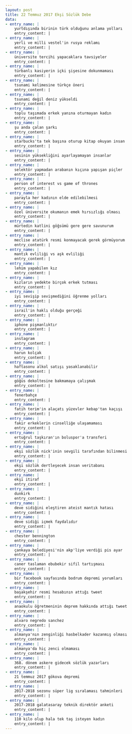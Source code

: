 ```yaml
---
layout: post
title: 22 Temmuz 2017 Ekşi Sözlük Debe
data:
- entry_name: |
    yurtdışında birinin türk olduğunu anlama yolları
    entry_content: |
- entry_name: |
    yerli ve milli vestel'in rusya reklamı
    entry_content: |
- entry_name: |
    üniversite tercihi yapacaklara tavsiyeler
    entry_content: |
- entry_name: |
    türbanlı kasiyerin içki şişesine dokunmaması
    entry_content: |
- entry_name: |
    tsunami kelimesine türkçe öneri
    entry_content: |
- entry_name: |
    tsunami değil deniz yükseldi
    entry_content: |
- entry_name: |
    toplu taşımada erkek yanına oturmayan kadın
    entry_content: |
- entry_name: |
    şu anda çalan şarkı
    entry_content: |
- entry_name: |
    starbucks'ta tek başına oturup kitap okuyan insan
    entry_content: |
- entry_name: |
    sesinin yüksekliğini ayarlayamayan insanlar
    entry_content: |
- entry_name: |
    selektör yapmadan arabanın kıçına yapışan piçler
    entry_content: |
- entry_name: |
    person of interest vs game of thrones
    entry_content: |
- entry_name: |
    parayla her kadının elde edilebilmesi
    entry_content: |
- entry_name: |
    özel üniversite okumanın emek hırsızlığı olması
    entry_content: |
- entry_name: |
    mürtedin katlini göğsümü gere gere savunurum
    entry_content: |
- entry_name: |
    meclise atatürk resmi konmayacak gerek görmüyorum
    entry_content: |
- entry_name: |
    mantık evliliği vs aşk evliliği
    entry_content: |
- entry_name: |
    lehim yapabilen kız
    entry_content: |
- entry_name: |
    kızların yedekte birçok erkek tutması
    entry_content: |
- entry_name: |
    iyi sevişip sevişmediğini öğrenme yolları
    entry_content: |
- entry_name: |
    israil'in haklı olduğu gerçeği
    entry_content: |
- entry_name: |
    iphone pişmanlıktır
    entry_content: |
- entry_name: |
    instagram
    entry_content: |
- entry_name: |
    harun kolçak
    entry_content: |
- entry_name: |
    haftasonu alkol satışı yasaklanabilir
    entry_content: |
- entry_name: |
    göğüs dekoltesine bakmamaya çalışmak
    entry_content: |
- entry_name: |
    fenerbahçe
    entry_content: |
- entry_name: |
    fatih terim'in alaçatı yüzevler kebap'tan kaçışı
    entry_content: |
- entry_name: |
    fakir erkeklerin cinselliğe ulaşamaması
    entry_content: |
- entry_name: |
    ertuğrul taşkıran'ın boluspor'a transferi
    entry_content: |
- entry_name: |
    ekşi sözlük nick'inin sevgili tarafından bilinmesi
    entry_content: |
- entry_name: |
    ekşi sözlük dertleşecek insan veritabanı
    entry_content: |
- entry_name: |
    ekşi itiraf
    entry_content: |
- entry_name: |
    dunkirk
    entry_content: |
- entry_name: |
    deve sidiğini eleştiren ateist mantık hatası
    entry_content: |
- entry_name: |
    deve sidiği içmek faydalıdır
    entry_content: |
- entry_name: |
    chester bennington
    entry_content: |
- entry_name: |
    çankaya belediyesi'nin akp'liye verdiği pis ayar
    entry_content: |
- entry_name: |
    caner taslaman ebubekir sifil tartışması
    entry_content: |
- entry_name: |
    bir facebook sayfasında bodrum depremi yorumları
    entry_content: |
- entry_name: |
    başakşehir resmi hesabının attığı tweet
    entry_content: |
- entry_name: |
    anaokulu öğretmeninin deprem hakkında attığı tweet
    entry_content: |
- entry_name: |
    alvaro negredo sanchez
    entry_content: |
- entry_name: |
    almanya'nın zenginliği hasbelkader kazanmış olması
    entry_content: |
- entry_name: |
    almanya'da hiç zenci olmaması
    entry_content: |
- entry_name: |
    368. dönem askere gidecek sözlük yazarları
    entry_content: |
- entry_name: |
    21 temmuz 2017 gökova depremi
    entry_content: |
- entry_name: |
    2017-2018 sezonu süper lig sıralaması tahminleri
    entry_content: |
- entry_name: |
    2017-2018 galatasaray teknik direktör anketi
    entry_content: |
- entry_name: |
    110 kilo olup hala tek taş isteyen kadın
    entry_content: |
---
```


